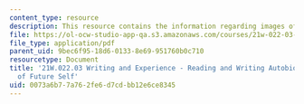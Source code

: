 ```yaml
---
content_type: resource
description: This resource contains the information regarding images of future self.
file: https://ol-ocw-studio-app-qa.s3.amazonaws.com/courses/21w-022-03-writing-and-experience-reading-and-writing-autobiography-spring-2014/0073a6b77a762fe6d7cdbb12e6ce8345_MIT21W_022_03S14_FutuSelf.pdf
file_type: application/pdf
parent_uid: 9bec6f95-18d6-0133-8e69-951760b0c710
resourcetype: Document
title: '21W.022.03 Writing and Experience - Reading and Writing Autobiography: Images
  of Future Self'
uid: 0073a6b7-7a76-2fe6-d7cd-bb12e6ce8345
---
```

